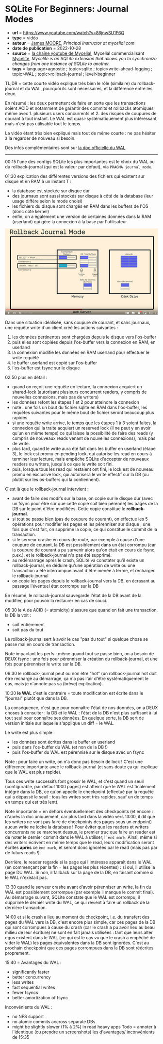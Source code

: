 # SQLite For Beginners: Journal Modes

- **url** = https://www.youtube.com/watch?v=86jnwSU1F6Q
- **type** = vidéo
- **auteur** = [James MOORE](https://www.linkedin.com/in/knowthen?original_referer=https%3A%2F%2Fwww.google.com%2F), _Principal Instructor at mycelial.com_
- **date de publication** = 2022-10-28
- **source** = [la chaîne youtube de Mycelial](https://www.youtube.com/@mycelial1653/about), Mycelial commercialisant [Mycelite](https://mycelial.com/docs/), _Mycelite is an SQLite extension that allows you to synchronize changes from one instance of SQLite to another._
- **tags** = language>agnostic ; topic>sqlite ; topic>write-ahead-logging ; topic>WAL ; topic>rollback-journal ; level>beginner

TL;DR = cette courte vidéo explique très bien le rôle (similaire) du rollback-journal et du WAL, pourquoi ils sont nécessaires, et la différence entre les deux.

En résumé : les deux permettent de faire en sorte que les transactions soient ACID et notamment de garantir des commits et rollbacks atomiques même avec 1. plusieurs users concurrents et 2. des risques de coupures de courant à tout instant. Le WAL est quasi-systématiquement plus intéressant, mais n'est pas utilisable tout le temps.

La vidéo étant très bien expliqué mais tout de même courte : ne pas hésiter à la regarder de nouveau si besoin.

Des infos complémentaires sont sur [la doc officielle du WAL](https://www.sqlite.org/wal.html).

----

00:15 l'une des configs SQLite les plus importantes est le choix du WAL ou du rollback-journal (qui est la valeur par défaut), via `PRAGMA journal_mode`.

01:30 explication des différentes versions des fichiers qui existent sur disque et en RAM à un instant T :

- la database est stockée sur disque dur
- des journaux sont aussi stockés sur disque à côté de la database (leur usage différe selon le mode choisi)
- les fichiers du disque sont chargés en RAM dans les buffers de l'OS (donc côté kernel)
- enfin, on a également une version de certaines données dans la RAM (userland) qui gère la connexion à la base par l'utilisateur

![sqlite_wal_rollback_journal](./2023-07-18-sqlite-journal-modes_SCREENSHOT1.jpeg)

Dans une situation idéalisée, sans coupure de courant, et sans journaux, une requête write d'un client créé les actions suivantes :

1. les données pertinentes sont chargées depuis le disque vers l'os-buffer
2. puis elles sont copiées depuis l'os-buffer vers la connexion en RAM, en userland
3. la connexion modifie les données en RAM userland pour effectuer le write requêté
4. le buffer userland est copié sur l'os-buffer
5. l'os-buffer est fsync sur le disque

02:50 plus en détail :

- quand on reçoit une requête en lecture, la connexion acquiert un shared-lock (autorisant plusieurs concurrent readers, y compris de nouvelles connexions, mais pas de writers)
- les données refont les étapes 1 et 2 pour atteindre la connexion
- note : une fois un bout du fichier sqlite en RAM dans l'os-buffer, les requêtes suivantes pour le même bout de fichier seront beaucoup plus rapides.
- si une requête write arrive, le temps que les étapes 1 à 3 soient faites, la connexion qui la traite acquiert un reserved lock (il ne peut y en avoir qu'un en même temps) ce qui laisse la possibilité de faire des reads (y compris de nouveaux reads venant de nouvelles connexions), mais pas de write.
- plus tard, quand le write aura été fait dans les buffer en userland (étape 3), le lock est promu en pending lock, qui autorise les read en cours à terminer leur lecture, mais empêche SQLite d'accepter de nouveaux readers ou writers, jusqu'à ce que le write soit fini.
- puis, lorsque tous les read qui restaient ont fini, le lock est de nouveau promu en exclusive lock, qui autorisera le write effectif sur la DB (ou plutôt sur les os-buffers qui la contiennent).

C'est là que le rollback-journal intervient :

- avant de faire des modifs sur la base, on copie sur le disque dur (avec un fsync pour être sûr que cette copie soit bien pérenne) les pages de la DB sur le point d'être modifiées. Cette copie constitue le **rollback-journal**.
- si tout se passe bien (pas de coupure de courant), on effectue les 5 opérations pour modifier les pages et les pérenniser sur disque ; une fois que c'est fait, on supprime la copie, ce qui constitue le commit de la transaction.
- si le serveur crashe en cours de route, par exemple à cause d'une coupure de courant, la DB est possiblement dans un état corrompu (car la coupure de courant a pu survenir alors qu'on était en cours de fsync, p.ex.), et le rollback-journal n'a pas été supprimé.
- au redémarrage après le crash, SQLite va constater qu'il existe un rollback-journal, en déduire qu'une opération de write ou une transaction a été interrompue avant d'être menée à terme, et recharger le rollback-journal
- on copie les pages depuis le rollback-journal vers la DB, en écrasant au passage l'éventuel état corrompu sur la DB

En résumé, le rollback-journal sauvegarde l'état de la DB avant de la modifier, pour pouvoir la restaurer en cas de souci.

05:30 le A de ACID (= atomicity) s'assure que quand on fait une transaction, la DB la voit :

- soit entièrement
- soit pas du tout

Le rollback-journal sert à avoir le cas "pas du tout" si quelque chose se passe mal en cours de transaction.

Note impactant les perfs : même quand tout se passe bien, on a besoin de DEUX fsync : une fois pour pérenniser la création du rollback-journal, et une fois pour pérenniser le write sur la DB.

09:30 le rollback-journal peut ou non être "hot" (un rollback-journal hot doit être rechargé au démarrage, ça n'a pas l'air d'être systématiquement le cas, mais je n'annote pas sa (brève) explication).

10:30 **le WAL** c'est le contraire = toute modification est écrite dans le "journal" plutôt que dans la DB.

La conséquence, c'est que pour connaître l'état de nos données, on a DEUX choses à consulter : la DB et le WAL : l'état de la DB n'est plus suffisant à lui tout seul pour connaître ses données. En quelque sorte, la DB sert de version initiale sur laquelle s'applique un diff = le WAL.

Le write est plus simple :

- les données sont écrites dans le buffer en userland
- puis dans l'os-buffer du WAL (et non de la DB !)
- puis l'os-buffer du WAL est pérennisé sur le disque avec un fsync

Note : pour faire un write, on n'a donc pas besoin de lock ! C'est une différence importante avec le rollback-journal (et sans doute ça qui explique que le WAL est plus rapide).

Tous ces write successifs font grossir le WAL, et c'est quand un seuil (configurable, par défaut 1000 pages) est atteint que le WAL est finalement intégré dans la DB, ce qu'on appelle le checkpoint (effectué par la requête qui a dépassé le seuil : tous les writes sont très rapides, sauf un de temps en temps qui est très lent).

Note importante = en dehors éventuellement des checkpoints (et encore : d'après la doc uniquement, car plus tard dans la vidéo vers 13:00, il dit que les writers ne vont pas faire de checkpoints des pages sous un endpoint) aucun write ne locke la database ! Pour éviter que les readers et writers concurrents ne se marchent dessus, le premier truc que faire un reader est de noter le dernier commit dans le WAL à utiliser, l' `end mark`. Ainsi, même si des writers écrivent en même temps que le read, leurs modification seront écrites **après** ce ̀`end mark`, et seront donc ignorées par le read (mais pas par de futurs reads !).

Derrière, le reader regarde si la page qui l'intéresse apparaît dans le WAL (en commençant par la fin = les pages les plus récentes) : si oui, il utilise la page DU WAL. Si non, il fallback sur la page de la DB, en faisant comme si le WAL n'existait pas.

13:30 quand le serveur crashe avant d'avoir pérenniser un write, la fin du WAL est possiblement corrompue (par exemple il manque le commit final). Au démarrage suivant, SQLite constate que le WAL est corrompu, il supprime le dernier write du WAL, ce qui revient à faire un rollback de la dernière transaction.

14:00 et si le crash a lieu au moment du checkpoint, i.e. du transfert des pages du WAL vers la DB, c'est encore plus simple, car ces pages de la DB qui sont corrompues à cause du crash (car le crash a pu avoir lieu au beau milieu de leur écriture) ne sont en fait jamais utilisées : tant que leurs alter egos existent dans le WAL (ce qui est le cas vu que le crash a empêché de vider le WAL) les pages équivalentes dans la DB sont ignorées. C'est au prochain checkpoint que ces pages corrompues dans la DB sont réécrites proprement.

15:40 = Avantages du WAL :

- significantly faster
- better concurrency
- less writes
- fast sequential writes
- fewer fsyncs
- better amortization of fsync


Inconvénients du WAL :

- no NFS support
- no atomic commits accross separate DBs
- might be slightly slower (1% à 2%) in read heavy apps
Todo = annoter à l'identique (ou prendre un screenshots) les d'avantages/ inconvénients de 15:35

